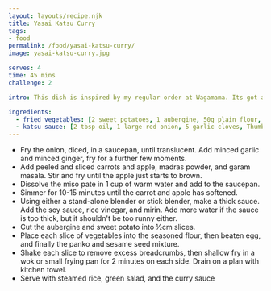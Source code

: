 ```yaml
---
layout: layouts/recipe.njk
title: Yasai Katsu Curry
tags:
- food
permalink: /food/yasai-katsu-curry/
image: yasai-katsu-curry.jpg

serves: 4
time: 45 mins
challenge: 2

intro: This dish is inspired by my regular order at Wagamama. Its got a Japanese flair to it, but it's most certainly a British twist to the style of cuisine. This is a crowd pleaser, it's an easy dish, and even the kids will enjoy these veggies!

ingredients:
  - fried vegetables: [2 sweet potatoes, 1 aubergine, 50g plain flour, 1 egg, 100g panko breadcrumbs, 2 tbsp sesame seeds, salt & pepper]
  - katsu sauce: [2 tbsp oil, 1 large red onion, 5 garlic cloves, Thumb sized piece of ginger, 2 medium carrots, ½ Granny smith apple, 1 tbsp white miso paste, 4 tsp madras curry powder, 1 tsp garam masala, 4 tsp soy sauce, 2 tsp rice vinegar, 2 tsp mirin]
---
```

- Fry the onion, diced, in a saucepan, until translucent. Add minced garlic and minced ginger, fry for a further few moments.
- Add peeled and sliced carrots and apple, madras powder, and garam masala. Stir and fry until the apple just starts to brown.
- Dissolve the miso pate in 1 cup of warm water and add to the saucepan.
- Simmer for 10-15 minutes until the carrot and apple has softened.
- Using either a stand-alone blender or stick blender, make a thick sauce. Add the soy sauce, rice vinegar, and mirin. Add more water if the sauce is too thick, but it shouldn't be too runny either.
- Cut the aubergine and sweet potato into ½cm slices.
- Place each slice of vegetables into the seasoned flour, then beaten egg, and finally the panko and sesame seed mixture.
- Shake each slice to remove excess breadcrumbs, then shallow fry in a wok or small frying pan for 2 minutes on each side. Drain on a plan with kitchen towel.
- Serve with steamed rice, green salad, and the curry sauce
